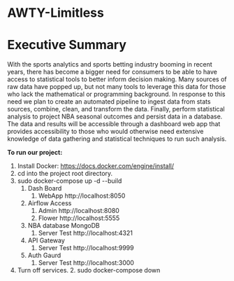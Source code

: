 # AWTY-Limitless

# Executive Summary

With the sports analytics and sports betting industry booming in recent years, there has become a bigger need for
consumers to be able to have access to statistical tools to better inform decision making. Many sources of raw data have
popped up, but not many tools to leverage this data for those who lack the mathematical or programming background. In
response to this need we plan to create an automated pipeline to ingest data from stats sources, combine, clean, and
transform the data. Finally, perform statistical analysis to project NBA seasonal outcomes and persist data in a
database. The data and results will be accessible through a dashboard web app that provides accessibility to those who
would otherwise need extensive knowledge of data gathering and statistical techniques to run such analysis.

<b>To run our project:</b>

1. Install Docker: https://docs.docker.com/engine/install/
2. cd into the project root directory.
3. sudo docker-compose up -d --build
    1. Dash Board
        1. WebApp http://localhost:8050
    2. Airflow Access
        1. Admin http://localhost:8080
        2. Flower http://localhost:5555
    3. NBA database MongoDB
        1. Server Test http://localhost:4321
    4. API Gateway
        1. Server Test http://localhost:9999
    5. Auth Gaurd 
        1. Server Test http://localhost:3000
4. Turn off services.
    2. sudo docker-compose down
